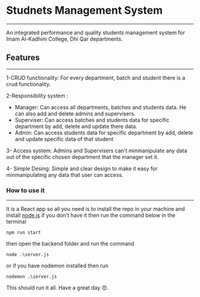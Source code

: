 # Studnets Management System
---
An integrated performance and quality students management system for Imam Al-Kadhim College, Dhi Qar departments.


## Features
---
1-CRUD functionality:
For every department, batch and student there is a crud functionality.

2-Responsibility system : 
* Manager: Can access all departments, batches and students data. He can also add and delete admins and supervisers.
* Superviser: Can access batches and students data for specific department by add, delete and update there data.
* Admin: Can access students data for specific department by add, delete and update specific data of that student

3- Access system: Admins and Supervisers can't minmanipulate any data out of the specific chosen department that the manager set it.

4- Simple Desing: Simple and clear design to make it easy for minmanipulating any data that user can access.


### How to use it 
---
It is a React app so all you need is to install the repo in your machine and install [node.js](https://nodejs.org/en/node.js) if you don't have it then run the command below in the terminal
```
npm run start
```
then open the backend folder and run the command 
```
node .\server.js
```
or if you have nodemon installed then run
```
nodemon .\server.js
```


This should run it all. Have a great day 😍.